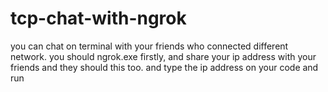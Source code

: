 # tcp-chat-with-ngrok
you can chat on terminal with your friends who connected different network. you should ngrok.exe firstly, and share your ip address with your friends and they should this too. and type the ip address on your code and run
